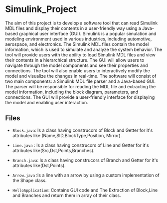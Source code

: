 # Simulink_Project
The aim of this project is to develop a software tool that can read Simulink MDL files
and display their contents in a user-friendly way using a Java-based graphical user
interface (GUI). Simulink is a popular simulation and modeling environment used in
various industries, including automotive, aerospace, and electronics. The Simulink MDL
files contain the model information, which is used to simulate and analyze the system
behavior.
The tool will provide users with the ability to load Simulink MDL files and view their
contents in a hierarchical structure. The GUI will allow users to navigate through the
model components and see their properties and connections. The tool will also enable
users to interactively modify the model and visualize the changes in real-time.
The software will consist of two main components: a Simulink MDL file parser and a
Java-based GUI. The parser will be responsible for reading the MDL file and extracting
the model information, including the block diagram, parameters, and connections. The
GUI will provide a user-friendly interface for displaying the model and enabling user
interaction.

## Files
- `Block.java`: Is a class having construcors of Block and Getter for it's attributes like (Name,SID,BlockType,Position, Mirror).

- `Line.java` : Is a class having construcors of Line and Getter for it's attributes like(Src,Dst,Points,Branches).

- `Branch.java`: Is a class having construcors of Branch and Getter for it's attributes like(Dst,Points).

- `Arrow.java` :Is a line with an arrow by using a custom implementation of the Shape class.

- `HelloApplication`: Contains GUI code and The Extraction of Block,Line and Branches and return them in array of their class.
